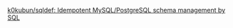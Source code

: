 [k0kubun/sqldef: Idempotent MySQL/PostgreSQL schema management by SQL](https://github.com/k0kubun/sqldef)
